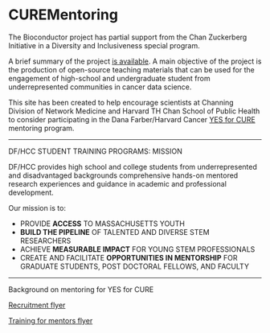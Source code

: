 # CUREMentoring

The Bioconductor project has partial support from the Chan Zuckerberg Initiative
in a Diversity and Inclusiveness special program.

A brief summary of the project [is available](https://chanzuckerberg.com/eoss/proposals/bioconductor-sustaining-a-worldwide-community-of-genome-data-scientists/).  A main objective of
the project is the production of open-source teaching materials that can
be used for the engagement of high-school and undergraduate student
from underrepresented communities
in cancer data science.

This site has been created to help encourage scientists at Channing Division of Network Medicine
and Harvard TH Chan School of Public Health to consider participating in the Dana Farber/Harvard Cancer
[YES for CURE](https://www.dfhcc.harvard.edu/research/cancer-disparities/students/yes-for-cure/)
mentoring program.

---

DF/HCC STUDENT TRAINING PROGRAMS: MISSION

DF/HCC provides high school and college students from underrepresented and 
disadvantaged backgrounds comprehensive hands-on mentored research experiences 
and guidance in academic and professional development.

Our mission is to:

- PROVIDE **ACCESS** TO MASSACHUSETTS YOUTH
- **BUILD THE PIPELINE** OF TALENTED AND DIVERSE STEM RESEARCHERS
- ACHIEVE **MEASURABLE IMPACT** FOR YOUNG STEM PROFESSIONALS
- CREATE AND FACILITATE **OPPORTUNITIES IN MENTORSHIP** FOR GRADUATE STUDENTS, POST DOCTORAL FELLOWS, AND FACULTY

---

Background on mentoring for YES for CURE

[Recruitment flyer](https://github.com/vjcitn/CUREMentoring/blob/main/Mentor%20Recruitment%202022.pdf)

[Training for mentors flyer](https://github.com/vjcitn/CUREMentoring/blob/main/Mentor%20Recruitment%202022.pdf)

